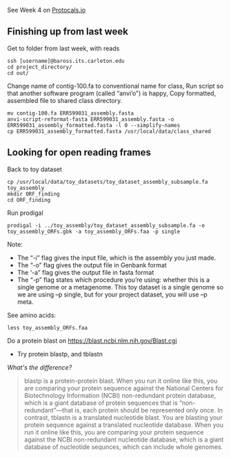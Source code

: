 See Week 4 on [Protocals.io](https://www.protocols.io/view/week-4-calling-open-reading-frames-with-prodigal-u-js3cngn?step=4)

## Finishing up from last week

Get to folder from last week, with reads
```shell
ssh [username]@baross.its.carleton.edu
cd project_directory/
cd out/
```

Change name of contig-100.fa to conventional name for class,
Run script so that another software program (called “anvi’o") is happy,
Copy formatted, assembled file to shared class directory.
```shell
mv contig-100.fa ERR599031_assembly.fasta
anvi-script-reformat-fasta ERR599031_assembly.fasta -o ERR599031_assembly_formatted.fasta -l 0 --simplify-names
cp ERR599031_assembly_formatted.fasta /usr/local/data/class_shared
```

## Looking for open reading frames

Back to toy dataset 
```shell
cp /usr/local/data/toy_datasets/toy_dataset_assembly_subsample.fa toy_assembly
mkdir ORF_finding
cd ORF_finding
```

Run prodigal
```
prodigal -i ../toy_assembly/toy_dataset_assembly_subsample.fa -o toy_assembly_ORFs.gbk -a toy_assembly_ORFs.faa -p single
```

Note:
* The “-i” flag gives the input file, which is the assembly you just made.
* The “-o” flag gives the output file in Genbank format
* The ‘-a” flag gives the output file in fasta format
* The “-p” flag states which procedure you’re using: whether this is a single genome or a metagenome. This toy dataset is a single genome so we are using –p single, but for your project dataset, you will use –p meta.

See amino acids:
```
less toy_assembly_ORFs.faa
```

Do a protein blast on https://blast.ncbi.nlm.nih.gov/Blast.cgi
* Try protein blastp, and tblastn

*What's the difference?*
> blastp is a protein-protein blast. When you run it online like this, you are comparing your protein sequence against the National Centers for Biotechnology Information (NCBI) non-redundant protein database, which is a giant database of protein sequences that is “non-redundant”—that is, each protein should be represented only once. In contrast, tblastn is a translated nucleotide blast. You are blasting your protein sequence against a translated nucleotide database. When you run it online like this, you are comparing your protein sequence against the NCBI non-redundant nucleotide database, which is a giant database of nucleotide sequnces, which can include whole genomes.






